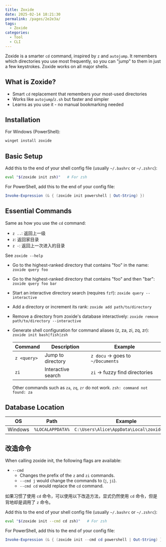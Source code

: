 ```yaml
---
title: Zoxide
date: 2025-02-14 18:21:30
permalink: /pages/2e2e3a/
tags:
  - Zoxide
categories:
  - Tool
  - CLI
---
```


Zoxide is a smarter `cd` command, inspired by `z` and `autojump`. It remembers which directories you use most frequently, so you can "jump" to them in just a few keystrokes. Zoxide works on all major shells.

## What is Zoxide?

- Smart `cd` replacement that remembers your most-used directories
- Works like `autojump`/`z.sh` but faster and simpler
- Learns as you use it - no manual bookmarking needed

## Installation

For Windows (PowerShell):

```sh
winget install zoxide
```

## Basic Setup

Add this to the end of your shell config file (usually `~/.bashrc` or `~/.zshrc`):

```sh
eval "$(zoxide init zsh)"   # For zsh
```

For PowerShell, add this to the end of your config file:

```ps1
Invoke-Expression (& { (zoxide init powershell | Out-String) })
```

## Essential Commands

Same as how you use the `cd` command:

- `z ..`: 返回上一级
- `z`: 返回家目录
- `z -`: 返回上一次进入的目录

See `zoxide --help`

- Go to the highest-ranked directory that contains "foo" in the name:
  `zoxide query foo`

- Go to the highest-ranked directory that contains "foo" and then "bar":
  `zoxide query foo bar`

- Start an interactive directory search (requires `fzf`):
  `zoxide query --interactive`

- Add a directory or increment its rank:
  `zoxide add path/to/directory`

- Remove a directory from zoxide's database interactively:
  `zoxide remove path/to/directory --interactive`

- Generate shell configuration for command aliases (z, za, zi, zq, zr):
  `zoxide init bash|fish|zsh`

  | Command     | Description        | Example                          |
  | ----------- | ------------------ | -------------------------------- |
  | `z <query>` | Jump to directory  | `z docu` → goes to `~/Documents` |
  | `zi`        | Interactive search | `zi` → fuzzy find directories    |

  Other commands such as `za`, `zq`, `zr` do not work. `zsh: command not found: za`

## Database Location

| OS      | Path             | Example                                     |
| ------- | ---------------- | ------------------------------------------- |
| Windows | `%LOCALAPPDATA%` | `C:\Users\Alice\AppData\Local\zoxide\db.zo` |

## 改造命令

When calling zoxide init, the following flags are available:

- `--cmd`
  - Changes the prefix of the `z` and `zi` commands.
  - `--cmd j` would change the commands to (`j`, `ji`).
  - `--cmd cd` would replace the `cd` command.

如果习惯了使用 `cd` 命令，可以使用以下改造方法，显式仍然使用 `cd` 命令，但是背地却是调用了 `z` 命令。

Add this to the end of your shell config file (usually `~/.bashrc` or `~/.zshrc`):

```sh
eval "$(zoxide init --cmd cd zsh)"   # For zsh
```

For PowerShell, add this to the end of your config file:

```ps1
Invoke-Expression (& { (zoxide init --cmd cd powershell | Out-String) })
```
